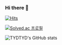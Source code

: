 ### Hi there 👋
[![Hits](https://hits.seeyoufarm.com/api/count/incr/badge.svg?url=https%3A%2F%2Fgithub.com%2FTYDTYD&count_bg=%2379C83D&title_bg=%23555555&icon=&icon_color=%23E7E7E7&title=hits&edge_flat=false)](https://hits.seeyoufarm.com)

<!--
**TYDTYD/TYDTYD** is a ✨ _special_ ✨ repository because its `README.md` (this file) appears on your GitHub profile.

Here are some ideas to get you started:

- 🔭 I’m currently working on HNU.
- 🌱 I’m currently learning C#, C++, Unity.
- 👯 I’m looking to collaborate on game develope.
- 🤔 I’m looking for help with game developer.
- 💬 Ask me about python.
- 📫 How to reach me: tmdals5587@naver.com
- ⚡ Fun fact: I'm beginner.
-->

[![Solved.ac
프로필](http://mazassumnida.wtf/api/v2/generate_badge?boj=tmdals5587)](https://solved.ac/tmdals5587) 



![TYDTYD's GitHub stats](https://github-readme-stats.vercel.app/api?username=TYDTYD&show_icons=true&theme=tokyonight)

<!---
TYDTYD/TYDTYD is a ✨ special ✨ repository because its `README.md` (this file) appears on your GitHub profile.
You can click the Preview link to take a look at your changes.
--->

